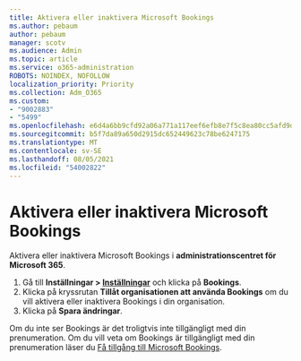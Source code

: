```yaml
---
title: Aktivera eller inaktivera Microsoft Bookings
ms.author: pebaum
author: pebaum
manager: scotv
ms.audience: Admin
ms.topic: article
ms.service: o365-administration
ROBOTS: NOINDEX, NOFOLLOW
localization_priority: Priority
ms.collection: Adm_O365
ms.custom:
- "9002883"
- "5499"
ms.openlocfilehash: e6d4a6bb9cfd92a06a771a117eef6efb8e7f5c8ea80cc5afd9daa619f4bd3079
ms.sourcegitcommit: b5f7da89a650d2915dc652449623c78be6247175
ms.translationtype: MT
ms.contentlocale: sv-SE
ms.lasthandoff: 08/05/2021
ms.locfileid: "54002822"
---
```

# <a name="enable-or-disable-microsoft-bookings"></a>Aktivera eller inaktivera Microsoft Bookings

Aktivera eller inaktivera Microsoft Bookings i **administrationscentret för Microsoft 365**.

1. Gå till **Inställningar > [Inställningar](https://admin.microsoft.com/Adminportal/Home?source=applauncher#/Settings/Services)** och klicka på **Bookings**.
2. Klicka på kryssrutan **Tillåt organisationen att använda Bookings** om du vill aktivera eller inaktivera Bookings i din organisation.
3. Klicka på **Spara ändringar**.

Om du inte ser Bookings är det troligtvis inte tillgängligt med din prenumeration. Om du vill veta om Bookings är tillgängligt med din prenumeration läser du [Få tillgång till Microsoft Bookings](https://support.microsoft.com/en-us/office/get-access-to-microsoft-bookings-5382dc07-aaa5-45c9-8767-502333b214ce).
